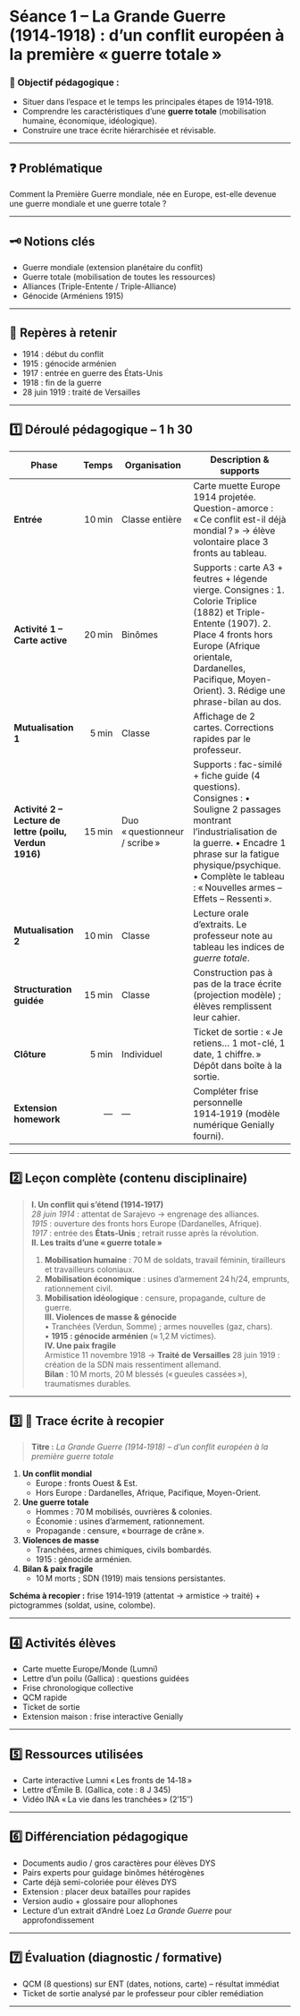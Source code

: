 # Séance 1 – La Grande Guerre (1914‑1918) : d’un conflit européen à la première « guerre totale »

### 🎯 Objectif pédagogique :

- Situer dans l’espace et le temps les principales étapes de 1914‑1918.
- Comprendre les caractéristiques d’une **guerre totale** (mobilisation humaine, économique, idéologique).
- Construire une trace écrite hiérarchisée et révisable.

---

## ❓ Problématique

Comment la Première Guerre mondiale, née en Europe, est-elle devenue une guerre mondiale et une guerre totale ?

---

## 🗝️ Notions clés

- Guerre mondiale (extension planétaire du conflit)
- Guerre totale (mobilisation de toutes les ressources)
- Alliances (Triple-Entente / Triple-Alliance)
- Génocide (Arméniens 1915)

---

## 📌 Repères à retenir

- 1914 : début du conflit
- 1915 : génocide arménien
- 1917 : entrée en guerre des États-Unis
- 1918 : fin de la guerre
- 28 juin 1919 : traité de Versailles

---

## **1️⃣ Déroulé pédagogique – 1 h 30**

| Phase                                                   |  Temps | Organisation                  | Description & supports                                                                                                                                                                                                                                 |
| ------------------------------------------------------- | -----: | ----------------------------- | ------------------------------------------------------------------------------------------------------------------------------------------------------------------------------------------------------------------------------------------------------ |
| **Entrée**                                              | 10 min | Classe entière                | Carte muette Europe 1914 projetée. Question-amorce : « Ce conflit est-il déjà mondial ? » → élève volontaire place 3 fronts au tableau.                                                                                                                |
| **Activité 1 – Carte active**                           | 20 min | Binômes                       | Supports : carte A3 + feutres + légende vierge. Consignes : 1. Colorie Triplice (1882) et Triple-Entente (1907). 2. Place 4 fronts hors Europe (Afrique orientale, Dardanelles, Pacifique, Moyen-Orient). 3. Rédige une phrase-bilan au dos.           |
| **Mutualisation 1**                                     |  5 min | Classe                        | Affichage de 2 cartes. Corrections rapides par le professeur.                                                                                                                                                                                          |
| **Activité 2 – Lecture de lettre (poilu, Verdun 1916)** | 15 min | Duo « questionneur / scribe » | Supports : fac-similé + fiche guide (4 questions). Consignes : • Souligne 2 passages montrant l’industrialisation de la guerre. • Encadre 1 phrase sur la fatigue physique/psychique. • Complète le tableau : « Nouvelles armes – Effets – Ressenti ». |
| **Mutualisation 2**                                     | 10 min | Classe                        | Lecture orale d’extraits. Le professeur note au tableau les indices de _guerre totale_.                                                                                                                                                                |
| **Structuration guidée**                                | 15 min | Classe                        | Construction pas à pas de la trace écrite (projection modèle) ; élèves remplissent leur cahier.                                                                                                                                                        |
| **Clôture**                                             |  5 min | Individuel                    | Ticket de sortie : « Je retiens… 1 mot-clé, 1 date, 1 chiffre. » Dépôt dans boîte à la sortie.                                                                                                                                                         |
| **Extension homework**                                  |      — | —                             | Compléter frise personnelle 1914‑1919 (modèle numérique Genially fourni).                                                                                                                                                                              |

---

## **2️⃣ Leçon complète (contenu disciplinaire)**

> **I. Un conflit qui s’étend (1914‑1917)**  
> _28 juin 1914_ : attentat de Sarajevo → engrenage des alliances.  
> _1915_ : ouverture des fronts hors Europe (Dardanelles, Afrique).  
> _1917_ : entrée des **États‑Unis** ; retrait russe après la révolution.  
> **II. Les traits d’une « guerre totale »**
>
> 1. **Mobilisation humaine** : 70 M de soldats, travail féminin, tirailleurs et travailleurs coloniaux.
> 2. **Mobilisation économique** : usines d’armement 24 h/24, emprunts, rationnement civil.
> 3. **Mobilisation idéologique** : censure, propagande, culture de guerre.  
>    **III. Violences de masse & génocide**  
>    • Tranchées (Verdun, Somme) ; armes nouvelles (gaz, chars).  
>    • **1915 : génocide arménien** (≈ 1,2 M victimes).  
>    **IV. Une paix fragile**  
>    Armistice 11 novembre 1918 → **Traité de Versailles** 28 juin 1919 : création de la SDN mais ressentiment allemand.  
>    **Bilan** : 10 M morts, 20 M blessés (« gueules cassées »), traumatismes durables.

---

## **3️⃣ 📝 Trace écrite à recopier**

> **Titre :** _La Grande Guerre (1914‑1918) – d’un conflit européen à la première guerre totale_

1. **Un conflit mondial**
   - Europe : fronts Ouest & Est.
   - Hors Europe : Dardanelles, Afrique, Pacifique, Moyen-Orient.
2. **Une guerre totale**
   - Hommes : 70 M mobilisés, ouvrières & colonies.
   - Économie : usines d’armement, rationnement.
   - Propagande : censure, « bourrage de crâne ».
3. **Violences de masse**
   - Tranchées, armes chimiques, civils bombardés.
   - 1915 : génocide arménien.
4. **Bilan & paix fragile**
   - 10 M morts ; SDN (1919) mais tensions persistantes.

**Schéma à recopier :** frise 1914‑1919 (attentat → armistice → traité) + pictogrammes (soldat, usine, colombe).

---

## **4️⃣ Activités élèves**

- Carte muette Europe/Monde (Lumni)
- Lettre d’un poilu (Gallica) : questions guidées
- Frise chronologique collective
- QCM rapide
- Ticket de sortie
- Extension maison : frise interactive Genially

---

## **5️⃣ Ressources utilisées**

- Carte interactive Lumni « Les fronts de 14‑18 »
- Lettre d’Émile B. (Gallica, cote : 8 J 345)
- Vidéo INA « La vie dans les tranchées » (2′15″)

---

## **6️⃣ Différenciation pédagogique**

- Documents audio / gros caractères pour élèves DYS
- Pairs experts pour guidage binômes hétérogènes
- Carte déjà semi-coloriée pour élèves DYS
- Extension : placer deux batailles pour rapides
- Version audio + glossaire pour allophones
- Lecture d’un extrait d’André Loez _La Grande Guerre_ pour approfondissement

---

## **7️⃣ Évaluation (diagnostic / formative)**

- QCM (8 questions) sur ENT (dates, notions, carte) – résultat immédiat
- Ticket de sortie analysé par le professeur pour cibler remédiation

---
